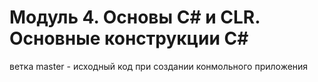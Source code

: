# Модуль 4. Основы C# и CLR. Основные конструкции C#

ветка master - исходный код при создании конмольного приложения
